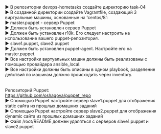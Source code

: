 ▶ В репозитории devops-hometasks создайте директорию task-04 \
▶ В созданной директории создайте Vagrantfile, создающий 3 виртуальные машины,
основанные на ’centos/8’: \
▶ master.puppet - сервер Puppet \
▶ Должен быть установлен сервер Puppet \
▶ Должен быть установлен r10k. Его следует настроить на использование
вашего puppet-репозитория. \
▶ slave1.puppet, slave2.puppet \
▶ Должен быть установлен puppet-agent. Настройте его на master.puppet. \
▶ Все настройки виртуальных машин должны быть реализованы с помощью провайдера
ansible_local. \
▶ Все настройки должны быть описаны в одном playbook, разделение действий по
машинам должно происходить через inventory. \
\
\
Репозиторий Puppet: \
https://github.com/oshagova/puppet_repo \
▶ Спомощью Puppet настройте сервер slave1.puppet для
отображения static сайта из прошлых домашних заданий \
▶ Спомощью Puppet настройте сервер slave2.puppet для
отображения dynamic сайта из прошлых домашних заданий \
▶ Файл /root/README должен удаляться с серверов
slave1.puppet и slave2.puppet
